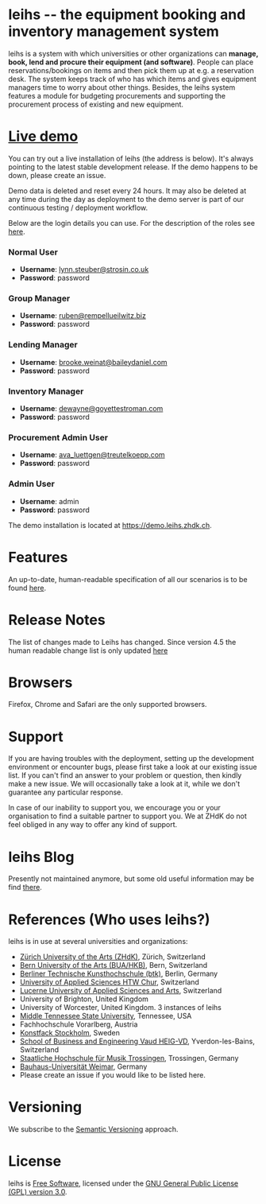 # leihs -- the equipment booking and inventory management system

leihs is a system with which universities or other organizations can **manage, book, lend and procure their equipment (and software)**. People can place reservations/bookings on items and then pick them up at e.g. a reservation desk. The system keeps track of who has which items and gives equipment managers time to worry about other things. Besides, the leihs system features a module for budgeting procurements and supporting the procurement process of existing and new equipment.

# <a href="https://demo.leihs.zhdk.ch" target="_blank">Live demo</a>

You can try out a live installation of leihs (the address is below). It's always pointing to the latest stable development release. If the demo happens to be down, please create an issue.

Demo data is deleted and reset every 24 hours. It may also be deleted at any time during the day as deployment to the demo server is part of our continuous testing / deployment workflow.

Below are the login details you can use. For the description of the roles see [here](https://github.com/leihs/leihs/wiki/Roles).

### Normal User
* **Username**: lynn.steuber@strosin.co.uk
* **Password**: password

### Group Manager
* **Username**: ruben@rempellueilwitz.biz
* **Password**: password

### Lending Manager
* **Username**: brooke.weinat@baileydaniel.com
* **Password**: password

### Inventory Manager
* **Username**: dewayne@goyettestroman.com
* **Password**: password

### Procurement Admin User
* **Username**: ava_luettgen@treutelkoepp.com
* **Password**: password

### Admin User
* **Username**: admin
* **Password**: password

The demo installation is located at https://demo.leihs.zhdk.ch.

# Features

An up-to-date, human-readable specification of all our scenarios is to be found [here](https://relishapp.com/leihs/).

# Release Notes
The list of changes made to Leihs has changed. Since version 4.5 the human readable change list is only updated [here](https://github.com/leihs/leihs/blob/master/config/releases.yml)

# Browsers

Firefox, Chrome and Safari are the only supported browsers.

# Support

If you are having troubles with the deployment, setting up the development environment or encounter bugs, please first take a look at our existing issue list. If you can't find an answer to your problem or question, then kindly make a new issue. We will occasionally take a look at it, while we don't guarantee any particular response.

In case of our inability to support you, we encourage you or your organisation to find a suitable partner to support you. We at ZHdK do not feel obliged in any way to offer any kind of support.

# leihs Blog

Presently not maintained anymore, but some old useful information may be find [there](https://blog.zhdk.ch/leihs).

# References (Who uses leihs?)

leihs is in use at several universities and organizations:

 * [Zürich University of the Arts (ZHdK)](http://www.zhdk.ch), Zürich, Switzerland
 * [Bern University of the Arts (BUA/HKB)](http://hkb.bfh.ch), Bern, Switzerland
 * [Berliner Technische Kunsthochschule (btk)](http://www.btk-fh.de/), Berlin, Germany
 * [University of Applied Sciences HTW Chur](http://www.fh-htwchur.ch), Switzerland
 * [Lucerne University of Applied Sciences and Arts](http://www.hslu.ch), Switzerland
 * University of Brighton, United Kingdom
 * University of Worcester, United Kingdom. 3 instances of leihs
 * [Middle Tennessee State University](http://www.mtsu.edu), Tennessee, USA
 * Fachhochschule Vorarlberg, Austria
 * [Konstfack Stockholm](http://www.konstfack.se), Sweden
 * [School of Business and Engineering Vaud HEIG-VD](https://heig-vd.ch), Yverdon-les-Bains, Switzerland
 * [Staatliche Hochschule für Musik Trossingen](http://www.mh-trossingen.de), Trossingen, Germany
 * [Bauhaus-Universität Weimar](https://www.uni-weimar.de), Germany
 * Please create an issue if you would like to be listed here.

# Versioning

We subscribe to the [Semantic Versioning](http://semver.org/) approach.

# License

leihs is [Free Software](http://www.gnu.org/philosophy/free-sw.html), licensed under the [GNU General Public License (GPL) version 3.0](http://www.gnu.org/licenses/gpl-3.0.txt).